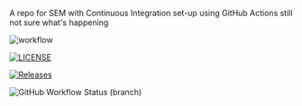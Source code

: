 A repo for SEM with Continuous Integration set-up using GitHub Actions
still not sure what's happening

![workflow](https://github.com/julkaswieta/sem/actions/workflows/main.yml/badge.svg)

[![LICENSE](https://img.shields.io/github/license/julkaswieta/sem.svg?style=flat-square)](https://github.com/julkaswieta/sem/blob/master/LICENSE)

[![Releases](https://img.shields.io/github/release/julkaswieta/sem/all.svg?style=flat-square)](https://github.com/julkaswieta/sem/releases)

![GitHub Workflow Status (branch)](https://img.shields.io/github/workflow/status/julkaswieta/sem/A%20workflow%20for%20my%20Hello%20World%20App/develop)